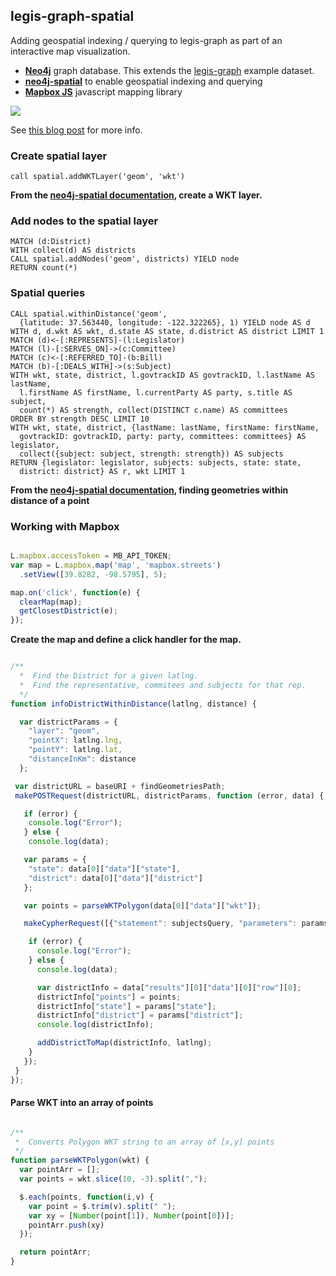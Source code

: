 ## legis-graph-spatial

Adding geospatial indexing / querying to legis-graph as part of an interactive map visualization.

- **[Neo4j](http://neo4j.com/)** graph database. This extends the [legis-graph](https://github.com/legis-graph/legis-graph) example dataset.
- **[neo4j-spatial](https://github.com/neo4j-contrib/spatial)** to enable geospatial indexing and querying
- **[Mapbox JS](https://www.mapbox.com/mapbox.js/api/v2.3.0/)** javascript mapping library 

![](http://s3.amazonaws.com/dev.assets.neo4j.com/wp-content/uploads/20160328110022/legis-graph-spatial.gif)

See [this blog post](http://www.lyonwj.com/2016/08/09/neo4j-spatial-procedures-congressional-boundaries/) for more info.

### Create spatial layer

```
call spatial.addWKTLayer('geom', 'wkt')
```
**From the [neo4j-spatial documentation](http://neo4j-contrib.github.io/spatial/#rest-api-create-a-wkt-layer), create a WKT layer.**


### Add nodes to the spatial layer

```
MATCH (d:District)
WITH collect(d) AS districts
CALL spatial.addNodes('geom', districts) YIELD node
RETURN count(*)
```

### Spatial queries

```
CALL spatial.withinDistance('geom',
  {latitude: 37.563440, longitude: -122.322265}, 1) YIELD node AS d
WITH d, d.wkt AS wkt, d.state AS state, d.district AS district LIMIT 1
MATCH (d)<-[:REPRESENTS]-(l:Legislator)
MATCH (l)-[:SERVES_ON]->(c:Committee)
MATCH (c)<-[:REFERRED_TO]-(b:Bill)
MATCH (b)-[:DEALS_WITH]->(s:Subject)
WITH wkt, state, district, l.govtrackID AS govtrackID, l.lastName AS lastName,
  l.firstName AS firstName, l.currentParty AS party, s.title AS subject,
  count(*) AS strength, collect(DISTINCT c.name) AS committees
ORDER BY strength DESC LIMIT 10
WITH wkt, state, district, {lastName: lastName, firstName: firstName,
  govtrackID: govtrackID, party: party, committees: committees} AS legislator,
  collect({subject: subject, strength: strength}) AS subjects
RETURN {legislator: legislator, subjects: subjects, state: state,
  district: district} AS r, wkt LIMIT 1
```
**From the [neo4j-spatial documentation](http://neo4j-contrib.github.io/spatial/#rest-api-find-geometries-within--distance), finding geometries within distance of a point**

### Working with Mapbox

~~~ javascript

L.mapbox.accessToken = MB_API_TOKEN;
var map = L.mapbox.map('map', 'mapbox.streets')
  .setView([39.8282, -98.5795], 5);

map.on('click', function(e) {
  clearMap(map);
  getClosestDistrict(e);
});

~~~

**Create the map and define a click handler for the map.**

~~~ javascript

/**
  *  Find the District for a given latlng.
  *  Find the representative, commitees and subjects for that rep.
  */
function infoDistrictWithinDistance(latlng, distance) {

  var districtParams = {
    "layer": "geom",
    "pointX": latlng.lng,
    "pointY": latlng.lat,
    "distanceInKm": distance
  };

 var districtURL = baseURI + findGeometriesPath;
 makePOSTRequest(districtURL, districtParams, function (error, data) {

   if (error) {
    console.log("Error");
   } else {
    console.log(data);

   var params = {
    "state": data[0]["data"]["state"],
    "district": data[0]["data"]["district"]
   };

   var points = parseWKTPolygon(data[0]["data"]["wkt"]);

   makeCypherRequest([{"statement": subjectsQuery, "parameters": params}], function (error, data) {

    if (error) {
      console.log("Error");
    } else {
      console.log(data);

      var districtInfo = data["results"][0]["data"][0]["row"][0];
      districtInfo["points"] = points;
      districtInfo["state"] = params["state"];
      districtInfo["district"] = params["district"];
      console.log(districtInfo);

      addDistrictToMap(districtInfo, latlng);
    }
   });
 }
});

~~~


#### Parse WKT into an array of points

~~~ javascript

/**
 *  Converts Polygon WKT string to an array of [x,y] points
 */
function parseWKTPolygon(wkt) {
  var pointArr = [];
  var points = wkt.slice(10, -3).split(",");

  $.each(points, function(i,v) {
    var point = $.trim(v).split(" ");
    var xy = [Number(point[1]), Number(point[0])];
    pointArr.push(xy)
  });

  return pointArr;
}

~~~


